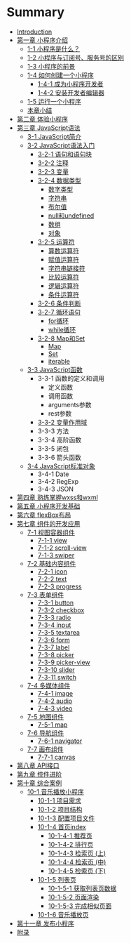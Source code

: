 # Summary

* [Introduction](README.md)
* [第一章 小程序介绍](chapter1.md)
  * [1-1 小程序是什么？](chapter1/1-1.md)
  * [1-2 小程序与订阅号、服务号的区别](chapter1/1-2.md)
  * [1-3 小程序的前景](chapter1/1-3.md)
  * [1-4 如何创建一个小程序](chapter1/1-4.md)
    * [1-4-1 成为小程序开发者](chapter1/1-4/1-4-1.md)
    * [1-4-2 安装开发者编辑器](chapter1/1-4/1-4-2.md)
  * [1-5 运行一个小程序](chapter1/1-5.md)
  * [本章小结](chapter1/end.md)
* [第二章 体验小程序](chapter2.md)
* [第三章 JavaScript语法](chapter3.md)
  * [3-1 JavaScript简介](chapter3/3-1-javascript.md)
  * [3-2 JavaScript语法入门](chapter3/3-2.md)
    * [3-2-1 语句和语句块](chapter3/3-2/3-2-1.md)
    * [3-2-2 注释](chapter3/3-2/3-2-2.md)
    * [3-2-3 变量](chapter3/3-2/3-2-4.md)
    * [3-2-4 数据类型](chapter3/3-2/3-2-3.md)
      * [数字类型](chapter3/3-2/3-2-3/number.md)
      * [字符串](chapter3/3-2/3-2-3/string.md)
      * [布尔值](chapter3/3-2/3-2-3/bool.md)
      * [null和undefined](chapter3/3-2/3-2-3/nullundefined.md)
      * [数组](chapter3/3-2/3-2-3/array.md)
      * [对象](chapter3/3-2/3-2-3/object.md)
    * [3-2-5 运算符](chapter3/3-2/3-2-5.md)
      * [算数运算符](chapter3/3-2/3-2-5/01.md)
      * [赋值运算符](chapter3/3-2/3-2-5/02.md)
      * [字符串链接符](chapter3/3-2/3-2-5/03.md)
      * [比较运算符](chapter3/3-2/3-2-5/04.md)
      * [逻辑运算符](chapter3/3-2/3-2-5/05.md)
      * [条件运算符](chapter3/3-2/3-2-5/06.md)
    * [3-2-6 条件判断](chapter3/3-2/3-2-9.md)
    * [3-2-7 循环语句](chapter3/3-2/3-2-10.md)
      * [for循环](chapter3/3-2/3-2-10/for.md)
      * [while循环](chapter3/3-2/3-2-10/while.md)
    * [3-2-8 Map和Set](chapter3/3-2/3-2-8-mapset.md)
      * [Map](chapter3/3-2/3-2-8-mapset/map.md)
      * [Set](chapter3/3-2/3-2-8-mapset/set.md)
      * [iterable](chapter3/3-2/3-2-8-mapset/iterable.md)
  * [3-3 JavaScript函数](chapter3/3-3-javascript.md)
    * 3-3-1 函数的定义和调用
      * 定义函数
      * 调用函数
      * arguments参数
      * rest参数
    * [3-3-2 变量作用域](chapter3/3-3-javascript/3-3-2.md)
    * 3-3-3 方法
    * 3-3-4 高阶函数
    * 3-3-5 闭包
    * 3-3-6 箭头函数
  * [3-4 JavaScript标准对象](chapter3/3-4-javascript.md)
    * 3-4-1 Date
    * 3-4-2 RegExp
    * 3-4-3 JSON
* [第四章 熟练掌握wxss和wxml](chapter4.md)
* [第五章 小程序开发基础](chapter5.md)
* [第六章 flexBox布局](chapter6.md)
* [第七章 组件的开发应用](chapter7.md)
  * [7-1 视图容器组件](chapter7/7-1.md)
    * [7-1-1 view](chapter7/7-1/7-1-1-view.md)
    * [7-1-2 scroll-view](chapter7/7-1/7-1-2-scroll-view.md)
    * [7-1-3 swiper](chapter7/7-1/7-1-3.md)
  * [7-2 基础内容组件](chapter7/7-2.md)
    * [7-2-1 icon](chapter7/7-2/7-2-1-icon.md)
    * [7-2-2 text](chapter7/7-2/7-2-2-text.md)
    * [7-2-3 progress](chapter7/7-2/7-2-3-progress.md)
  * [7-3 表单组件](chapter7/7-3.md)
    * [7-3-1 button](chapter7/7-3/7-3-1-button.md)
    * [7-3-2 checkbox](chapter7/7-3/7-3-2-checkbox.md)
    * [7-3-3 radio](chapter7/7-3/7-3-3-radio.md)
    * [7-3-4 input](chapter7/7-3/7-3-4-input.md)
    * [7-3-5 textarea](chapter7/7-3/7-3-5-textarea.md)
    * [7-3-6 form](chapter7/7-3/7-3-5-form.md)
    * [7-3-7 label](chapter7/7-3/7-3-6-label.md)
    * [7-3-8 picker](chapter7/7-3/7-3-8-picker.md)
    * [7-3-9 picker-view](chapter7/7-3/7-3-9-picker-view.md)
    * [7-3-10 slider](chapter7/7-3/7-3-10-slider.md)
    * [7-3-11 switch](chapter7/7-3/7-3-11-switch.md)
  * [7-4 多媒体组件](chapter7/7-4.md)
    * [7-4-1 image](chapter7/7-4/7-4-1-image.md)
    * [7-4-2 audio](chapter7/7-4/7-4-2-audio.md)
    * [7-4-3 video](chapter7/7-4/7-4-3-video.md)
  * [7-5 地图组件](chapter7/7-5.md)
    * [7-5-1 map](chapter7/7-5/7-5-1-map.md)
  * [7-6 导航组件](chapter7/7-6.md)
    * [7-6-1 navigator](chapter7/7-6/7-6-1-navigator.md)
  * [7-7 画布组件](chapter7/7-7.md)
    * [7-7-1 canvas](chapter7/7-7/7-7-1-canvas.md)
* [第八章 API接口](chapter8.md)
* [第九章 控件进阶](chapter9.md)
* [第十章 综合案例](chapter10.md)
  * [10-1 音乐播放小程序](chapter10/10-1.md)
    * [10-1-1 项目需求](chapter10/10-1/10-1-1.md)
    * [10-1-2 项目结构](chapter10/10-1/10-1-2.md)
    * [10-1-3 配置项目文件](chapter10/10-1/10-1-3.md)
    * [10-1-4 首页index](chapter10/10-1/10-1-4-index.md)
      * [10-1-4-1 推荐页](chapter10/10-1/10-1-4-index/10-1-4-1.md)
      * [10-1-4-2 排行页](chapter10/10-1/10-1-4-index/10-1-4-2.md)
      * [10-1-4-3 检索页 \(上\)](chapter10/10-1/10-1-4-index/10-1-4-3.md)
      * [10-1-4-4 检索页 \(中\)](chapter10/10-1/10-1-4-index/10-1-4-4.md)
      * [10-1-4-5 检索页 \(下\)](chapter10/10-1/10-1-4-index/10-1-4-5.md)
    * [10-1-5 列表页](chapter10/10-1/10-1-5.md)
      * [10-1-5-1 获取列表页数据](chapter10/10-1/10-1-5/10-1-5-1.md)
      * [10-1-5-2 页面渲染](chapter10/10-1/10-1-5/10-1-5-2.md)
      * [10-1-5-3 完成相似页面](chapter10/10-1/10-1-5/10-1-5-3.md)
    * [10-1-6 音乐播放页](chapter10/10-1/10-1-6.md)
* [第十一章 发布小程序](chapter11.md)
* [附录](chapter12.md)

